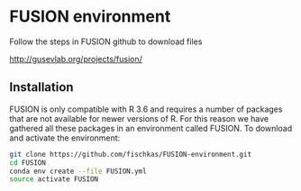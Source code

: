 # FUSION environment

Follow the steps in FUSION github to download files

http://gusevlab.org/projects/fusion/

## Installation

FUSION is only compatible with R 3.6 and requires a number of packages that are not available for newer versions of R.
For this reason we have gathered all these packages in an environment called FUSION. To download and activate the environment:

```bash
git clone https://github.com/fischkas/FUSION-environment.git
cd FUSION
conda env create --file FUSION.yml
source activate FUSION
